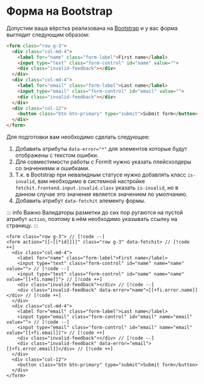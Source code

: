 # Форма на Bootstrap

Допустим ваша вёрстка реализована на [Bootstrap](https://getbootstrap.com/) и у вас форма выглядит следующим образом:

```html
<form class="row g-3">
  <div class="col-md-4">
    <label for="name" class="form-label">First name</label>
    <input type="text" class="form-control" id="name" value="">
    <div class="invalid-feedback"></div>
  </div>
  <div class="col-md-4">
    <label for="email" class="form-label">Last name</label>
    <input type="email" class="form-control" id="email" value="">
    <div class="invalid-feedback"></div>
  </div>
  <div class="col-12">
    <button class="btn btn-primary" type="submit">Submit form</button>
  </div>
</form>
```

Для подготовки вам необходимо сделать следующее:

1. Добавить атрибуты `data-error="*"` для элементов которые будут отображены с текстом ошибки.
2. Для совместимости работы с FormIt нужно указать плейсхолдеры со значениями и ошибками.
3. Т.к. в Bootstrap при невалидным статусе нужно добавлять класс `is-invalid`, вам необходимо в системной настройке `fetchit.frontend.input.invalid.class` указать `is-invalid`, но в данном случае это значение является значением по умолчанию.
4. Добавить атрибут `data-fetchit` элементу формы. <Badge type="info" text="Необязательно" />

::: info Важно
Валидаторы разметки до сих пор ругаются на пустой атрибут `action`, поэтому в нём необходимо указывать ссылку на страницу.
:::

```modx
<form class="row g-3"> // [!code --]
<form action="[[~[[*id]]]]" class="row g-3" data-fetchit> // [!code ++]
  <div class="col-md-4">
    <label for="name" class="form-label">First name</label>
    <input type="text" class="form-control" id="name" name="name" value=""> // [!code --]
    <input type="text" class="form-control" id="name" name="name" value="[[+fi.name]]"> // [!code ++]
    <div class="invalid-feedback"></div> // [!code --]
    <div class="invalid-feedback" data-error="name">[[+fi.error.name]]</div> // [!code ++]
  </div>
  <div class="col-md-4">
    <label for="email" class="form-label">Last name</label>
    <input type="email" class="form-control" id="email" name="email" value=""> // [!code --]
    <input type="email" class="form-control" id="email" name="email" value="[[+fi.email]]"> // [!code ++]
    <div class="invalid-feedback"></div> // [!code --]
    <div class="invalid-feedback" data-error="email">[[+fi.error.email]]</div> // [!code ++]
  </div>
  <div class="col-12">
    <button class="btn btn-primary" type="submit">Submit form</button>
  </div>
</form>
```
